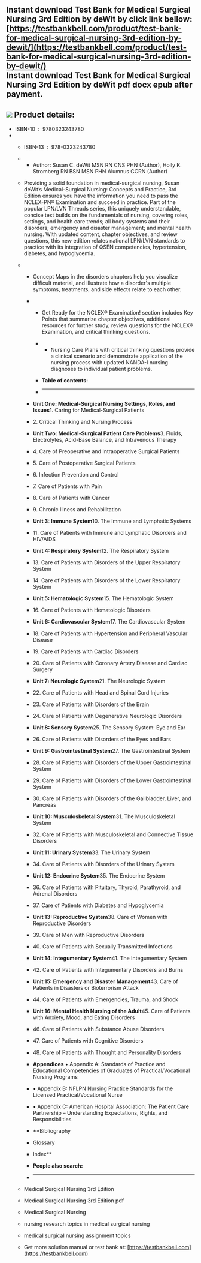 Instant download **Test Bank for Medical Surgical Nursing 3rd Edition by deWit** by click link bellow:  
[https://testbankbell.com/product/test-bank-for-medical-surgical-nursing-3rd-edition-by-dewit/](https://testbankbell.com/product/test-bank-for-medical-surgical-nursing-3rd-edition-by-dewit/)  
**Instant download Test Bank for Medical Surgical Nursing 3rd Edition by deWit pdf docx epub after payment.**
-------------------------------------------------------------------------------------------------------------


![](https://testbankbell.com/wp-content/uploads/2023/05/51u973pkk1l._sx390_bo1_204_203_200__4.jpg)
**Product details:**
--------------------


* ISBN-10 ‏ : ‎ 9780323243780
* * ISBN-13 ‏ : ‎ 978-0323243780
  * * Author: Susan C. deWit MSN RN CNS PHN (Author), Holly K. Stromberg RN BSN MSN PHN Alumnus CCRN (Author)
   
  * Providing a solid foundation in medical-surgical nursing, Susan deWit’s Medical-Surgical Nursing: Concepts and Practice, 3rd Edition ensures you have the information you need to pass the NCLEX-PN® Examination and succeed in practice. Part of the popular LPN/LVN Threads series, this uniquely understandable, concise text builds on the fundamentals of nursing, covering roles, settings, and health care trends; all body systems and their disorders; emergency and disaster management; and mental health nursing. With updated content, chapter objectives, and review questions, this new edition relates national LPN/LVN standards to practice with its integration of QSEN competencies, hypertension, diabetes, and hypoglycemia.
  * * Concept Maps in the disorders chapters help you visualize difficult material, and illustrate how a disorder's multiple symptoms, treatments, and side effects relate to each other.
    * * Get Ready for the NCLEX® Examination! section includes Key Points that summarize chapter objectives, additional resources for further study, review questions for the NCLEX® Examination, and critical thinking questions.
      *   + Nursing Care Plans with critical thinking questions provide a clinical scenario and demonstrate application of the nursing process with updated NANDA-I nursing diagnoses to individual patient problems.
       
      *   **Table of contents:**
      *   ----------------------
     
    * **Unit One: Medical-Surgical Nursing Settings, Roles, and Issues**1. Caring for Medical-Surgical Patients
    * 2. Critical Thinking and Nursing Process
    * **Unit Two: Medical-Surgical Patient Care Problems**3. Fluids, Electrolytes, Acid-Base Balance, and Intravenous Therapy
    * 4. Care of Preoperative and Intraoperative Surgical Patients
    * 5. Care of Postoperative Surgical Patients
    * 6. Infection Prevention and Control
    * 7. Care of Patients with Pain
    * 8. Care of Patients with Cancer
    * 9. Chronic Illness and Rehabilitation
    * **Unit 3: Immune System**10. The Immune and Lymphatic Systems
    * 11. Care of Patients with Immune and Lymphatic Disorders and HIV/AIDS
    * **Unit 4: Respiratory System**12. The Respiratory System
    * 13. Care of Patients with Disorders of the Upper Respiratory System
    * 14. Care of Patients with Disorders of the Lower Respiratory System
    * **Unit 5: Hematologic System**15. The Hematologic System
    * 16. Care of Patients with Hematologic Disorders
    * **Unit 6: Cardiovascular System**17. The Cardiovascular System
    * 18. Care of Patients with Hypertension and Peripheral Vascular Disease
    * 19. Care of Patients with Cardiac Disorders
    * 20. Care of Patients with Coronary Artery Disease and Cardiac Surgery
    * **Unit 7: Neurologic System**21. The Neurologic System
    * 22. Care of Patients with Head and Spinal Cord Injuries
    * 23. Care of Patients with Disorders of the Brain
    * 24. Care of Patients with Degenerative Neurologic Disorders
    * **Unit 8: Sensory System**25. The Sensory System: Eye and Ear
    * 26. Care of Patients with Disorders of the Eyes and Ears
    * **Unit 9: Gastrointestinal System**27. The Gastrointestinal System
    * 28. Care of Patients with Disorders of the Upper Gastrointestinal System
    * 29. Care of Patients with Disorders of the Lower Gastrointestinal System
    * 30. Care of Patients with Disorders of the Gallbladder, Liver, and Pancreas
    * **Unit 10: Musculoskeletal System**31. The Musculoskeletal System
    * 32. Care of Patients with Musculoskeletal and Connective Tissue Disorders
    * **Unit 11: Urinary System**33. The Urinary System
    * 34. Care of Patients with Disorders of the Urinary System
    * **Unit 12: Endocrine System**35. The Endocrine System
    * 36. Care of Patients with Pituitary, Thyroid, Parathyroid, and Adrenal Disorders
    * 37. Care of Patients with Diabetes and Hypoglycemia
    * **Unit 13: Reproductive System**38. Care of Women with Reproductive Disorders
    * 39. Care of Men with Reproductive Disorders
    * 40. Care of Patients with Sexually Transmitted Infections
    * **Unit 14: Integumentary System**41. The Integumentary System
    * 42. Care of Patients with Integumentary Disorders and Burns
    * **Unit 15: Emergency and Disaster Management**43. Care of Patients in Disasters or Bioterrorism Attack
    * 44. Care of Patients with Emergencies, Trauma, and Shock
    * **Unit 16: Mental Health Nursing of the Adult**45. Care of Patients with Anxiety, Mood, and Eating Disorders
    * 46. Care of Patients with Substance Abuse Disorders
    * 47. Care of Patients with Cognitive Disorders
    * 48. Care of Patients with Thought and Personality Disorders
    * **Appendices** • Appendix A: Standards of Practice and Educational Competencies of Graduates of Practical/Vocational Nursing Programs
    * • Appendix B: NFLPN Nursing Practice Standards for the Licensed Practical/Vocational Nurse
    * • Appendix C: American Hospital Association: The Patient Care Partnership – Understanding Expectations, Rights, and Responsibilities
    * **Bibliography
    * Glossary
    * Index**
    * **People also search:**
    * -----------------------
   
  * Medical Surgical Nursing 3rd Edition
 
  * Medical Surgical Nursing 3rd Edition pdf
 
  * Medical Surgical Nursing
 
  * nursing research topics in medical surgical nursing
  * medical surgical nursing assignment topics
  *  Get more solution manual or test bank at: [https://testbankbell.com](https://testbankbell.com)
